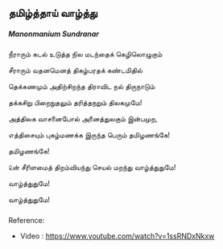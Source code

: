 
## தமிழ்த்தாய் வாழ்த்து
##### Manonmanium Sundranar 

###

நீராரும் கடல் உடுத்த நில மடந்தைக் கெழிலொழுகும்

சீராரும் வதனமெனத் திகழ்பரதக் கண்டமிதில்

தெக்கணமும் அதிற்சிறந்த திராவிட நல் திருநாடும் 

தக்கசிறு பிறைநுதலும் தரித்தநறும் திலகமுமே!

அத்திலக வாசனைபோல் அனைத்துலகும் இன்பமுற,

எத்திசையும் புகழ்மணக்க இருந்த பெரும் தமிழணங்கே!

தமிழணங்கே! 

௨ன் சீரிளமைத் திறம்வியந்து செயல் மறந்து வாழ்த்துதுமே!

வாழ்த்துதுமே! 

வாழ்த்துதுமே!﻿

###

Reference:
- Video : https://www.youtube.com/watch?v=1ssRNDxNkxw
